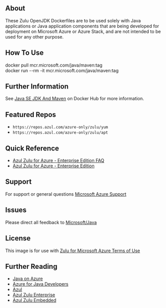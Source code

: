 ## About
These Zulu OpenJDK Dockerfiles are to be used solely with Java applications
or Java application components that are being developed for deployment on Microsoft
Azure or Azure Stack, and are not intended to be used for any other purpose.

## How To Use
docker pull mcr.microsoft.com/java/maven:tag<br>
docker run --rm -it mcr.microsoft.com/java/maven:tag

## Further Information
See [Java SE JDK And Maven](https://hub.docker.com/_/microsoft-java-maven) on Docker Hub for more information.

## Featured Repos
* `https://repos.azul.com/azure-only/zulu/yum`
* `https://repos.azul.com/azure-only/zulu/apt`

## Quick Reference
* [Azul Zulu for Azure - Enterprise Edition FAQ](https://assets.azul.com/files/Zulu-for-Azure-FAQ.pdf)
* [Azul Zulu for Azure - Enterprise Edition](https://www.azul.com/downloads/azure-only/zulu/)

## Support
For support or general questions [Microsoft Azure Support](https://support.microsoft.com/en-us/help/4026305/sql-contact-microsoft-azure-support)

## Issues
Please direct all feedback to [Microsoft/Java](https://github.com/Microsoft/java/issues)

## License
This image is for use with [Zulu for Microsoft Azure Terms of Use](https://www.azul.com/downloads/azure-only/zulu/terms-of-use)

## Further Reading
* [Java on Azure](https://azure.microsoft.com/en-us/develop/java/)
* [Azure for Java Developers](https://docs.microsoft.com/en-us/java/azure/?view=azure-java-stable)
* [Azul](https://www.azul.com/)
* [Azul Zulu Enterprise](https://www.azul.com/products/zulu-enterprise/)
* [Azul Zulu Embedded](https://www.azul.com/products/zulu-embedded/)

